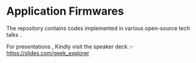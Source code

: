 # Application Firmwares
The repository contains codes implemented in various open-source tech talks .

For presentations , Kindly visit the speaker deck :- https://slides.com/geek_explorer
